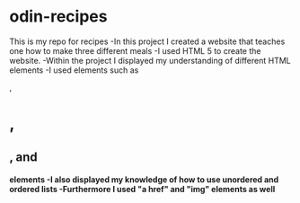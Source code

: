 # odin-recipes
This is my repo for recipes
-In this project I created a website that teaches one how to make three different meals
-I used HTML 5 to create the website.
-Within the project I displayed my understanding of different HTML elements
-I used elements such as <P>, <h1>, <h2>, and <h4> elements
-I also displayed my knowledge of how to use unordered and ordered lists
-Furthermore I used "a href" and "img" elements as well
